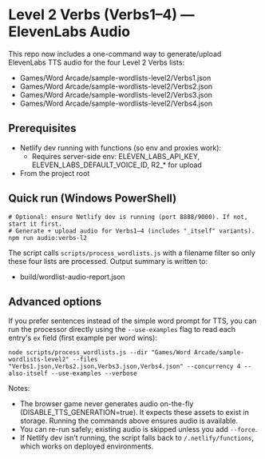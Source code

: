 # Level 2 Verbs (Verbs1–4) — ElevenLabs Audio

This repo now includes a one-command way to generate/upload ElevenLabs TTS audio for the four Level 2 Verbs lists:

- Games/Word Arcade/sample-wordlists-level2/Verbs1.json
- Games/Word Arcade/sample-wordlists-level2/Verbs2.json
- Games/Word Arcade/sample-wordlists-level2/Verbs3.json
- Games/Word Arcade/sample-wordlists-level2/Verbs4.json

## Prerequisites
- Netlify dev running with functions (so env and proxies work):
  - Requires server-side env: ELEVEN_LABS_API_KEY, ELEVEN_LABS_DEFAULT_VOICE_ID, R2_* for upload
- From the project root

## Quick run (Windows PowerShell)

```
# Optional: ensure Netlify dev is running (port 8888/9000). If not, start it first.
# Generate + upload audio for Verbs1–4 (includes "_itself" variants).
npm run audio:verbs-l2
```

The script calls `scripts/process_wordlists.js` with a filename filter so only these four lists are processed. Output summary is written to:

- build/wordlist-audio-report.json

## Advanced options
If you prefer sentences instead of the simple word prompt for TTS, you can run the processor directly using the `--use-examples` flag to read each entry's `ex` field (first example per word wins):

```
node scripts/process_wordlists.js --dir "Games/Word Arcade/sample-wordlists-level2" --files "Verbs1.json,Verbs2.json,Verbs3.json,Verbs4.json" --concurrency 4 --also-itself --use-examples --verbose
```

Notes:
- The browser game never generates audio on-the-fly (DISABLE_TTS_GENERATION=true). It expects these assets to exist in storage. Running the commands above ensures audio is available.
- You can re-run safely; existing audio is skipped unless you add `--force`.
- If Netlify dev isn’t running, the script falls back to `/.netlify/functions`, which works on deployed environments.
